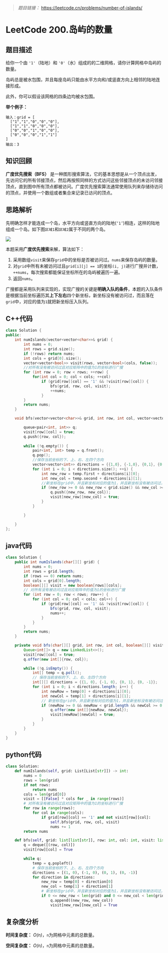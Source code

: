 > *题目链接：* https://leetcode.cn/problems/number-of-islands/

# LeetCode 200.岛屿的数量

## 题目描述

给你一个由 `'1'`（陆地）和 `'0'`（水）组成的的二维网格，请你计算网格中岛屿的数量。

岛屿总是被水包围，并且每座岛屿只能由水平方向和/或竖直方向上相邻的陆地连接形成。

此外，你可以假设该网格的四条边均被水包围。

**举个例子：**

```
输入：grid = [
  ["1","1","0","0","0"],
  ["1","1","0","0","0"],
  ["0","0","1","0","0"],
  ["0","0","0","1","1"]
]
输出：3
```

## 知识回顾

**广度优先搜索（BFS）** 是一种图形搜索算法，它的基本思想是从一个顶点出发，先访问它的所有邻接顶点，然后再按照同样的方式访问这些邻接顶点的未访问邻接顶点，直到图中所有顶点都被访问。广度优先搜索算法通常使用队列来存储待访问的顶点，并使用一个数组或者集合来记录已访问的顶点。

## 思路解析

先明确怎样才能连成一个岛，水平方向或竖直方向的陆地(`‘1’`)相连，这样的陆地组成一个岛。如下图`区域1`和`区域2`属于不同的两个岛。

![](https://gitee.com/ldtech007/picture/raw/master/pic/lc-0200-01.png)

本题采用**广度优先搜索**来解，算法如下：

1. 采用数组`visit`来保存`grid`中的坐标是否被访问过。`nums`来保存岛屿的数量。
2. 对`grid`中所有未被访问过且`grid[i][j] == 1`的坐标`(i, j)`进行广搜并计数，`++nums`，每次搜索都能保证坐标所在的岛屿被遍历一遍。
3. 返回`nums`。

广搜都是采用队列来实现的，实现广搜的关键是**明确入队的条件**，本题的入队条件是根据当前坐标遍历其**上下左右**四个新坐标，新坐标没有被访问过，而且落在`grid`中，对应的值为`1`就把新坐标压入队列。


## C++代码

```cpp
class Solution {
public:
    int numIslands(vector<vector<char>>& grid) {
        int nums = 0;
        int rows = grid.size();
        if (!rows) return nums;
        int cols = grid[0].size();
        vector<vector<bool>> visit(rows, vector<bool>(cols, false));
        //对所有没有被访问过且对应矩阵中的值为1的坐标进行广搜
        for (int row = 0; row < rows; ++row) {
            for(int col = 0; col < cols; ++col) 
                if (grid[row][col] == '1' && !visit[row][col]) {
                    bfs(grid, row, col, visit);
                    ++nums;
                }
        }
        return nums;
    }

    void bfs(vector<vector<char>>& grid, int row, int col, vector<vector<bool>>& visit) {

        queue<pair<int, int>> q;
        visit[row][col] = true;
        q.push({row, col});
        
        while (!q.empty()) {
            pair<int, int> temp = q.front();
            q.pop();
            //保存当前坐标的下、上、右、左四个方向
            vector<vector<int>> directions = {{1,0}, {-1,0}, {0,1}, {0,-1}};
            for (int i = 0; i < directions.size(); ++i) {
                int new_row = temp.first + directions[i][0];
                int new_col = temp.second + directions[i][1];
                //新坐标在grid中，并且新坐标对应的值为1，并且新坐标没有被访问过，就把新坐标压入队列并打上已访问标记
                if (new_row >= 0 && new_row < grid.size() && new_col >= 0 && new_col < grid[0].size() && grid[new_row][new_col] == '1' && !visit[new_row][new_col]) {
                    q.push({new_row, new_col});
                    visit[new_row][new_col] = true;
                }
            } 

        }

    }
};
```

## java代码

```java
class Solution {
    public int numIslands(char[][] grid) {
        int nums = 0;
        int rows = grid.length;
        if (rows == 0) return nums;
        int cols = grid[0].length;
        boolean[][] visit = new boolean[rows][cols];
        // 对所有没有被访问过且对应矩阵中的值为1的坐标进行广搜
        for (int row = 0; row < rows; row++) {
            for (int col = 0; col < cols; col++) {
                if (grid[row][col] == '1' && !visit[row][col]) {
                    bfs(grid, row, col, visit);
                    nums++;
                }
            }
        }
        return nums;
    }

    private void bfs(char[][] grid, int row, int col, boolean[][] visit) {
        Queue<int[]> q = new LinkedList<>();
        visit[row][col] = true;
        q.offer(new int[]{row, col});

        while (!q.isEmpty()) {
            int[] temp = q.poll();
            // 保存当前坐标的下、上、右、左四个方向
            int[][] directions = {{1, 0}, {-1, 0}, {0, 1}, {0, -1}};
            for (int i = 0; i < directions.length; i++) {
                int newRow = temp[0] + directions[i][0];
                int newCol = temp[1] + directions[i][1];
                // 新坐标在grid中，并且新坐标对应的值为1，并且新坐标没有被访问过，就把新坐标压入队列并打上已访问标记
                if (newRow >= 0 && newRow < grid.length && newCol >= 0 && newCol < grid[0].length && grid[newRow][newCol] == '1' && !visit[newRow][newCol]) {
                    q.offer(new int[]{newRow, newCol});
                    visit[newRow][newCol] = true;
                }
            }
        }
    }
}
```

## python代码

```python
class Solution:
    def numIslands(self, grid: List[List[str]]) -> int:
        nums = 0
        rows = len(grid)
        if not rows:
            return nums
        cols = len(grid[0])
        visit = [[False] * cols for _ in range(rows)]
        # 对所有没有被访问过且对应矩阵中的值为1的坐标进行广搜
        for row in range(rows):
            for col in range(cols):
                if grid[row][col] == '1' and not visit[row][col]:
                    self.bfs(grid, row, col, visit)
                    nums += 1
        return nums

    def bfs(self, grid: list[list[str]], row: int, col: int, visit: list[list[bool]]):
        q = deque([(row, col)])
        visit[row][col] = True

        while q:
            temp = q.popleft()
            # 保存当前坐标的下、上、右、左四个方向
            directions = [(1, 0), (-1, 0), (0, 1), (0, -1)]
            for direction in directions:
                new_row = temp[0] + direction[0]
                new_col = temp[1] + direction[1]
                # 新坐标在grid中，并且新坐标对应的值为1，并且新坐标没有被访问过，就把新坐标压入队列并打上已访问标记
                if 0 <= new_row < len(grid) and 0 <= new_col < len(grid[0]) and grid[new_row][new_col] == '1' and not visit[new_row][new_col]:
                    q.append((new_row, new_col))
                    visit[new_row][new_col] = True
```

## 复杂度分析

**时间复杂度：** *O(n)*，`n`为网格中元素的总数量。

**空间复杂度：** *O(n)*，`n`为网格中元素的总数量。

